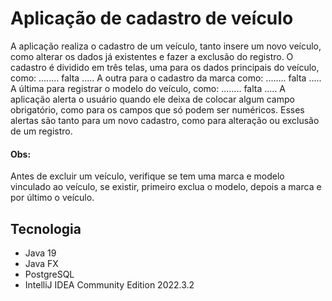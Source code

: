 # Aplicação de cadastro de veículo

A aplicação realiza o cadastro de um veículo, tanto insere um novo veículo,
como alterar os dados já existentes e fazer a exclusão do registro.
O cadastro é dividido em três telas, uma para os dados principais do veículo,
como: ........ falta .....
A outra para o cadastro da marca como: ........ falta .....
A última para registrar o modelo do veículo, como: ........ falta .....
A aplicação alerta o usuário quando ele deixa de colocar algum campo obrigatório,
como para os campos que só podem ser numéricos.
Esses alertas são tanto para um novo cadastro, como para alteração ou exclusão de um registro.

#### Obs: 
Antes de excluir um veículo, verifique se tem uma marca e modelo vinculado ao veículo, se existir, 
primeiro exclua o modelo, depois a marca e por último o veículo.

## Tecnologia
* Java 19
* Java FX
* PostgreSQL
* IntelliJ IDEA Community Edition 2022.3.2





